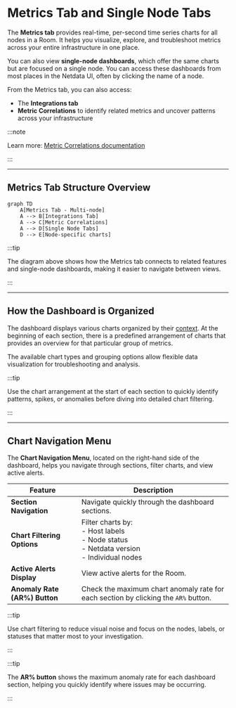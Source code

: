 # Metrics Tab and Single Node Tabs

The **Metrics tab** provides real-time, per-second time series charts for all nodes in a Room. It helps you visualize, explore, and troubleshoot metrics across your entire infrastructure in one place.

You can also view **single-node dashboards**, which offer the same charts but are focused on a single node. You can access these dashboards from most places in the Netdata UI, often by clicking the name of a node.

From the Metrics tab, you can also access:

- The **Integrations tab**
- **Metric Correlations** to identify related metrics and uncover patterns across your infrastructure

:::note

Learn more: [Metric Correlations documentation](/docs/metric-correlations.md)

:::

---

## Metrics Tab Structure Overview

```mermaid
graph TD
    A[Metrics Tab - Multi-node]
    A --> B[Integrations Tab]
    A --> C[Metric Correlations]
    A --> D[Single Node Tabs]
    D --> E[Node-specific charts]
```

:::tip

The diagram above shows how the Metrics tab connects to related features and single-node dashboards, making it easier to navigate between views.

:::

---

## How the Dashboard is Organized

The dashboard displays various charts organized by their [context](/docs/dashboards-and-charts/netdata-charts.md#contexts). At the beginning of each section, there is a predefined arrangement of charts that provides an overview for that particular group of metrics.

The available chart types and grouping options allow flexible data visualization for troubleshooting and analysis.

:::tip

Use the chart arrangement at the start of each section to quickly identify patterns, spikes, or anomalies before diving into detailed chart filtering.

:::

---

## Chart Navigation Menu

The **Chart Navigation Menu**, located on the right-hand side of the dashboard, helps you navigate through sections, filter charts, and view active alerts.

| Feature                       | Description                                                                                                    |
|-------------------------------|----------------------------------------------------------------------------------------------------------------|
| **Section Navigation**        | Navigate quickly through the dashboard sections.                                                               |
| **Chart Filtering Options**   | Filter charts by:  <br/> - Host labels  <br/> - Node status  <br/> - Netdata version  <br/> - Individual nodes |
| **Active Alerts Display**     | View active alerts for the Room.                                                                               |
| **Anomaly Rate (AR%) Button** | Check the maximum chart anomaly rate for each section by clicking the `AR%` button.                            |

:::tip

Use chart filtering to reduce visual noise and focus on the nodes, labels, or statuses that matter most to your investigation.

:::

:::tip

The **AR% button** shows the maximum anomaly rate for each dashboard section, helping you quickly identify where issues may be occurring.

:::